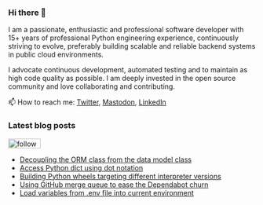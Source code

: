 ### Hi there 👋

I am a passionate, enthusiastic and professional software developer with 15+ years of professional Python engineering experience, continuously striving to evolve, preferably building scalable and reliable backend systems in public cloud environments.

I advocate continuous development, automated testing and to maintain as high code quality as possible. I am deeply invested in the open source community and love collaborating and contributing.

📫 How to reach me: [Twitter](https://twitter.com/fredrikaverpil), [Mastodon](https://fosstodon.org/@fredrikaverpil), [LinkedIn](https://www.linkedin.com/in/fredrik/)


<!--
- 🔭 I’m currently working on ...
- 🌱 I’m currently learning ...
- 👯 I’m looking to collaborate on ...
- 🤔 I’m looking for help with ...
- 💬 Ask me about ...
- 📫 How to reach me: ...
- 😄 Pronouns: ...
- ⚡ Fun fact: ...
-->

### Latest blog posts

<a href='https://feedly.com/i/subscription/feed%2Fhttps%3A%2F%2Ffredrikaverpil.github.io%2Ffeed_rss_created.xml'  target='blank'><img id='feedlyFollow' src='https://s1.feedly.com/legacy/feedly-follow-rectangle-volume-small_2x.png' alt='follow us in feedly' width='66' height='20'></a>

<!-- BLOG-POST-LIST:START -->
- [Decoupling the ORM class from the data model class](https://fredrikaverpil.github.io/blog/2023/07/02/decoupling-the-orm-class-from-the-data-model-class/)
- [Access Python dict using dot notation](https://fredrikaverpil.github.io/blog/2023/06/21/access-python-dict-using-dot-notation/)
- [Building Python wheels targeting different interpreter versions](https://fredrikaverpil.github.io/blog/2023/06/02/building-python-wheels-targeting-different-interpreter-versions/)
- [Using GitHub merge queue to ease the Dependabot churn](https://fredrikaverpil.github.io/blog/2023/03/29/using-github-merge-queue-to-ease-the-dependabot-churn/)
- [Load variables from .env file into current environment](https://fredrikaverpil.github.io/blog/2022/12/18/load-variables-from-env-file-into-current-environment/)
<!-- BLOG-POST-LIST:END -->
